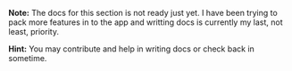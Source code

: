 **Note:** The docs for this section is not ready just yet. I have been trying to pack more features in to the app and writting docs is currently my last, not least, priority.

**Hint:** You may contribute and help in writing docs or check back in sometime.


